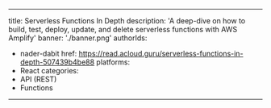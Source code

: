 ---
title: Serverless Functions In Depth
description: 'A deep-dive on how to build, test, deploy, update, and delete serverless functions with AWS Amplify'
banner: './banner.png'
authorIds:
  - nader-dabit
href: https://read.acloud.guru/serverless-functions-in-depth-507439b4be88
platforms:
  - React
categories:
  - API (REST)
  - Functions
----